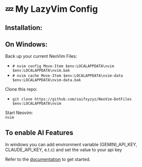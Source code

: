 # 💤 My LazyVim Config


## Installation:  
## On Windows:  
Back up your current NeoVim Files:
- `# nvim config
Move-Item $env:LOCALAPPDATA\nvim $env:LOCALAPPDATA\nvim.bak`
- `# nvim cache
Move-Item $env:LOCALAPPDATA\nvim-data $env:LOCALAPPDATA\nvim-data.bak`  

Clone this repo:  
- `git clone https://github.com/saifxyzyz/NeoVim-DotFiles $env:LOCALAPPDATA\nvim`  

Start Neovim:  
`nvim`  

## To enable AI Features
In windows you can add environment variable (GEMINI_API_KEY, CLAUDE_API_KEY, e.t.c) and set the value to your api key


Refer to the [documentation](https://lazyvim.github.io/installation) to get started.  
